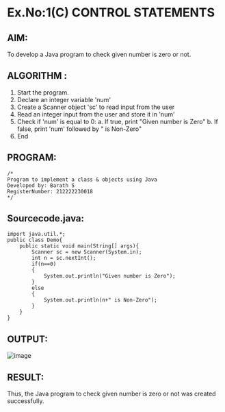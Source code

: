 # Ex.No:1(C) CONTROL STATEMENTS

## AIM:
To develop a Java program to check given number is zero or not.

## ALGORITHM :
1.	Start the program.
2.	Declare an integer variable 'num'
3.	Create a Scanner object 'sc' to read input from the user
4.	Read an integer input from the user and store it in 'num'
5.	Check if 'num' is equal to 0:
a.	If true, print "Given number is Zero"
b.	If false, print 'num' followed by " is Non-Zero"
6.	End

## PROGRAM:
 ```
/*
Program to implement a class & objects using Java
Developed by: Barath S
RegisterNumber: 212222230018
*/
```

## Sourcecode.java:
```
import java.util.*;
public class Demo{
    public static void main(String[] args){
        Scanner sc = new Scanner(System.in);
        int n = sc.nextInt();
        if(n==0)
        {
            System.out.println("Given number is Zero");
        }
        else
        {
            System.out.println(n+" is Non-Zero");
        }
    }
}
```

## OUTPUT:

![image](https://github.com/user-attachments/assets/90d18cb8-6207-43ab-b0aa-02d383e3cb57)

## RESULT:
Thus, the Java program to check given number is zero or not was created successfully.

